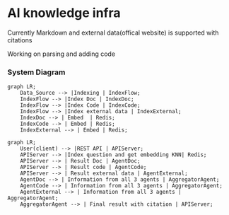 # AI knowledge infra 
Currently Markdown and external data(offical website) is supported with citations

Working on parsing and adding code
### System Diagram
```mermaid
graph LR;
    Data_Source --> |Indexing | IndexFlow;
    IndexFlow --> |Index Doc | IndexDoc;
    IndexFlow --> |Index Code | IndexCode;
    IndexFlow --> |Index external data | IndexExternal;
    IndexDoc --> | Embed  | Redis;
    IndexCode --> | Embed | Redis;
    IndexExternal --> | Embed | Redis;
```
```mermaid
graph LR;
    User(client) --> |REST API | APIServer;
    APIServer --> |Index question and get embedding KNN| Redis;
    APIServer --> | Result Doc | AgentDoc;
    APIServer --> | Result code | AgentCode;
    APIServer --> | Result external data | AgentExternal;
    AgentDoc --> | Information from all 3 agents | AggregatorAgent;
    AgentCode --> | Information from all 3 agents | AggregatorAgent;
    AgentExternal --> | Information from all 3 agents | AggregatorAgent;
    AggregatorAgent --> | Final result with citation | APIServer;

```

